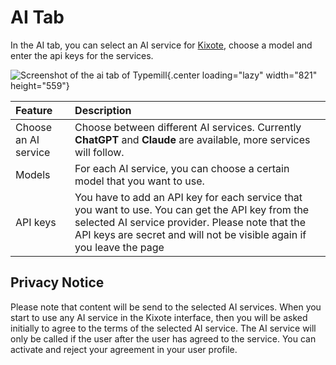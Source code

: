 # AI Tab

In the AI tab, you can select an AI service for [Kixote](/admin-guide/kixote), choose a model and enter the api keys for the services.

![Screenshot of the ai tab of Typemill](media/live/system-settings-ai.webp){.center loading="lazy" width="821" height="559"}

| Feature | Description | 
|:---|:---|
| Choose an AI service | Choose between different AI services. Currently **ChatGPT** and **Claude** are available, more services will follow. | 
| Models | For each AI service, you can choose a certain model that you want to use. | 
| API keys | You have to add an API key for each service that you want to use. You can get the API key from the selected AI service provider. Please note that the API keys are secret and will not be visible again if you leave the page |

## Privacy Notice

Please note that content will be send to the selected AI services. When you start to use any AI service in the Kixote interface, then you will be asked initially to agree to the terms of the selected AI service. The AI service will only be called if the user after the user has agreed to the service. You can activate and reject your agreement in your user profile. 

